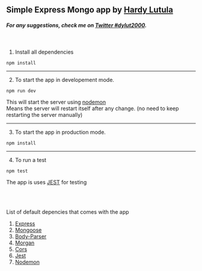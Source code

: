 ## Simple Express Mongo app by [Hardy Lutula](https://github.com/dylut2000)

##### For any suggestions, check me on [Twitter #dylut2000](https://twitter.com/dylut2000?lang=en).
<br>


1. Install all dependencies
```
npm install
```
<hr>

2. To start the app in developement mode.
```
npm run dev
```
This will start the server using [nodemon](https://www.npmjs.com/package/nodemon)
<br>
Means the server will restart itself after any change. (no need to keep restarting the server manually)
<hr>

3. To start the app in production mode.
```
npm install
```
<hr>

4. To run a test
```
npm test
```
The app is uses [JEST](https://jestjs.io/) for testing

<br><br>

List of default depencies that comes with the app<br>
1. [Express](https://expressjs.com/)
2. [Mongoose](https://mongoosejs.com/)
3. [Body-Parser](https://www.npmjs.com/package/body-parser)
4. [Morgan](https://www.npmjs.com/package/morgan)
5. [Cors](https://www.npmjs.com/package/cors)
6. [Jest](https://jestjs.io/)
7. [Nodemon](https://www.npmjs.com/package/nodemon)